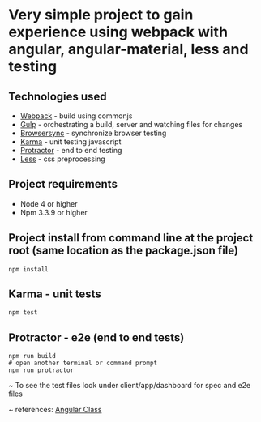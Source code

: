 # Very simple project to gain experience using webpack with angular, angular-material, less and testing

## Technologies used
* [Webpack](https://webpack.github.io/) - build using commonjs
* [Gulp](http://gulpjs.com/) - orchestrating a build, server and watching files for changes
* [Browsersync](https://www.browsersync.io/) - synchronize browser testing
* [Karma](http://karma-runner.github.io/0.13/index.html) - unit testing javascript
* [Protractor](http://www.protractortest.org/#/) - end to end testing
* [Less](http://lesscss.org/) - css preprocessing

## Project requirements
* Node 4 or higher
* Npm 3.3.9 or higher

## Project install from command line at the project root (same location as the package.json file)
```
npm install
```
## Karma - unit tests
```
npm test
```
## Protractor - e2e (end to end tests)
```
npm run build
# open another terminal or command prompt
npm run protractor
```

~ To see the test files look under client/app/dashboard for spec and e2e files

~ references: [Angular Class](https://angularclass.com/)

